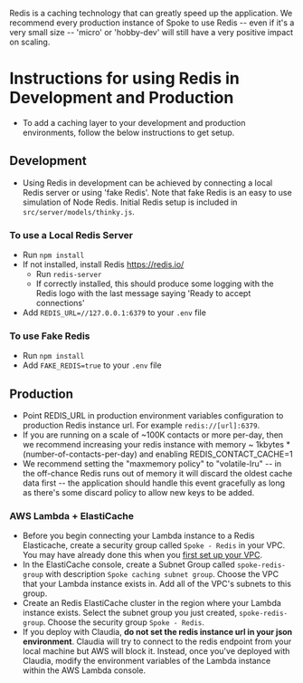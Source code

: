 Redis is a caching technology that can greatly speed up the application.  We recommend every
production instance of Spoke to use Redis -- even if it's a very small size -- 'micro' or 'hobby-dev'
will still have a very positive impact on scaling.

# Instructions for using Redis in Development and Production
- To add a caching layer to your development and production environments, follow the below instructions to get setup.

## Development
- Using Redis in development can be achieved by connecting a local Redis server or using 'fake Redis'. Note that fake Redis is an easy to use simulation of Node Redis. Initial Redis setup is included in `src/server/models/thinky.js`.

### To use a Local Redis Server
  - Run `npm install`
  - If not installed, install Redis https://redis.io/
    - Run `redis-server`
    - If correctly installed, this should produce some logging with the Redis logo with the last message saying 'Ready to accept connections'
  - Add `REDIS_URL=//127.0.0.1:6379` to your `.env` file


### To use Fake Redis
  - Run `npm install`
  - Add `FAKE_REDIS=true` to your `.env` file

## Production
- Point REDIS_URL in production environment variables configuration to production Redis instance url. For example `redis://[url]:6379`.
- If you are running on a scale of ~100K contacts or more per-day, then we recommend increasing your redis instance with memory ~ 1kbytes * (number-of-contacts-per-day) and enabling REDIS_CONTACT_CACHE=1
- We recommend setting the "maxmemory policy" to "volatile-lru" -- in the off-chance Redis runs out of memory it will discard the oldest cache data first -- the application should handle this event gracefully as long as there's some discard policy to allow new keys to be added.

### AWS Lambda + ElastiCache
- Before you begin connecting your Lambda instance to a Redis Elasticache, create a security group called `Spoke - Redis` in your VPC. You may have already done this when you [first set up your VPC](#https://github.com/MoveOnOrg/Spoke/blob/main/docs/DEPLOYING_AWS_LAMBDA.md#vpc).  
- In the ElastiCache console, create a Subnet Group called `spoke-redis-group` with description `Spoke caching subnet group`. Choose the VPC that your Lambda instance exists in. Add all of the VPC's subnets to this group.
- Create an Redis ElastiCache cluster in the region where your Lambda instance exists. Select the subnet group you just created, `spoke-redis-group`. Choose the security group `Spoke - Redis`.
- If you deploy with Claudia, **do not set the redis instance url in your json environment**. Claudia will try to connect to the redis endpoint from your local machine but AWS will block it. Instead, once you've deployed with Claudia, modify the environment variables of the Lambda instance within the AWS Lambda console. 
